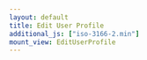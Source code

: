 ```yaml
---
layout: default
title: Edit User Profile
additional_js: ["iso-3166-2.min"]
mount_view: EditUserProfile
---
```


<div id="edit-user-profile-container"></div>